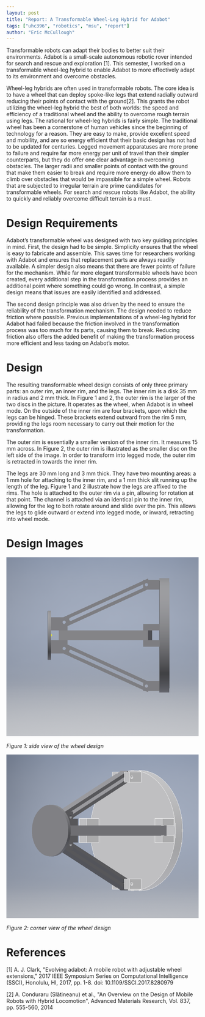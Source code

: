 ```yaml
---
layout: post
title: "Report: A Transformable Wheel-Leg Hybrid for Adabot"
tags: ["uhc396", "robotics", "msu", "report"]
author: "Eric McCullough"
---
```


Transformable robots can adapt their bodies to better suit their environments. Adabot is a small-scale autonomous robotic rover intended for search and rescue and exploration [1]. This semester, I worked on a transformable wheel-leg hybrid to enable Adabot to more effectively adapt to its environment and overcome obstacles.

Wheel-leg hybrids are often used in transformable robots. The core idea is to have a wheel that can deploy spoke-like legs that extend radially outward reducing their points of contact with the ground[2]. This grants the robot utilizing the wheel-leg hybrid the best of both worlds: the speed and efficiency of a traditional wheel and the ability to overcome rough terrain using legs. The rational for wheel-leg hybrids is fairly simple. The traditional wheel has been a  cornerstone of human vehicles since the beginning of technology for a reason. They are easy to make, provide excellent speed and mobility, and are so energy efficient that their basic design has not had to be updated for centuries. Legged movement apparatuses are more prone to failure and require far more energy per unit of travel than their simpler counterparts, but they do offer one clear advantage in overcoming obstacles. The larger radii and smaller points of contact with the ground that make them easier to break and require more energy do allow them to climb over obstacles that would be impassible for a simple wheel. Robots that are subjected to irregular terrain are prime candidates for transformable wheels. For search and rescue robots like Adabot, the ability to quickly and reliably overcome difficult terrain is a must.

# Design Requirements

Adabot’s transformable wheel was designed with two key guiding principles in mind. First, the design had to be simple. Simplicity ensures that the wheel is easy to fabricate and assemble. This saves time for researchers working with Adabot and ensures that replacement parts are always readily available. A simpler design also means that there are fewer points of failure for the mechanism. While far more elegant transformable wheels have been created, every additional step in the transformation process provides an additional point where something could go wrong. In contrast, a simple design means that issues are easily identified and addressed.

The second design principle was also driven by the need to ensure the reliability of the transformation mechanism. The design needed to reduce friction where possible. Previous implementations of a wheel-leg hybrid for Adabot had failed because the friction involved in the transformation process was too much for its parts, causing them to break. Reducing friction also offers the added benefit of making the transformation process more efficient and less taxing on Adabot’s motor. 

# Design

The resulting transformable wheel design consists of only three primary parts: an outer rim, an inner rim, and the legs. The inner rim is a disk 35 mm in radius and 2 mm thick. In Figure 1 and 2, the outer rim is the larger of the two discs in the picture. It operates as the wheel, when Adabot is in wheel mode. On the outside of the inner rim are four brackets, upon which the legs can be hinged. These brackets extend outward from the rim 5 mm, providing the legs room necessary to carry out their motion for the transformation.

The outer rim is essentially a smaller version of the inner rim. It measures 15 mm across. In Figure 2, the outer rim is illustrated as the smaller disc on the left side of the image. In order to transform into legged mode, the outer rim is retracted in towards the inner rim.

The legs are 30 mm long and 3 mm thick. They have two mounting areas: a 1 mm hole for attaching to the inner rim, and a 1 mm thick slit running up the length of the leg. Figure 1 and 2 illustrate how the legs are affixed to the rims. The hole is attached to the outer rim via a pin, allowing for rotation at that point. The channel is attached via an identical pin to the inner rim, allowing for the leg to both rotate around and slide over the pin. This allows the legs to glide outward or extend into legged mode, or inward, retracting into wheel mode.

# Design Images

![Wheel leg hybrid side](/assets/2018-12-10-report-transformable-wheel-leg-hybrid-for-adabot/wheel_side_view.png)

*Figure 1: side view of the wheel design*

![Wheel leg hybrid corner](/assets/2018-12-10-report-transformable-wheel-leg-hybrid-for-adabot/wheel_angle_view.png)

*Figure 2: corner view of the wheel design*

# References

[1] A. J. Clark, "Evolving adabot: A mobile robot with adjustable wheel extensions," 2017 IEEE Symposium Series on Computational Intelligence (SSCI), Honolulu, HI, 2017, pp. 1-8. doi: 10.1109/SSCI.2017.8280979

[2] A. Conduraru (Slătineanu) et al., "An Overview on the Design of Mobile Robots with Hybrid Locomotion", Advanced Materials Research, Vol. 837, pp. 555-560, 2014
